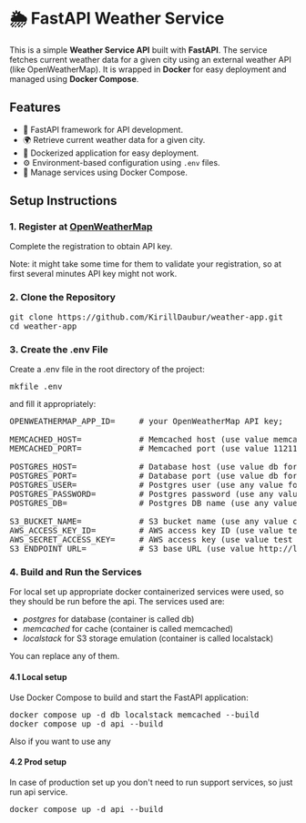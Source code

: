 # 🌦️ FastAPI Weather Service

This is a simple **Weather Service API** built with **FastAPI**. The service fetches current weather data for a given city using an external weather API (like OpenWeatherMap). It is wrapped in **Docker** for easy deployment and managed using **Docker Compose**.


## **Features**
- 🧩 FastAPI framework for API development.
- 🌍 Retrieve current weather data for a given city.
- 🐳 Dockerized application for easy deployment.
- ⚙️ Environment-based configuration using `.env` files.
- 🚀 Manage services using Docker Compose.


## **Setup Instructions**
### 1. Register at [OpenWeatherMap](https://openweathermap.org/guide)
Complete the registration to obtain API key. 

Note: it might take some time for them to validate your registration, so at first several minutes API key might not work.

### 2. Clone the Repository
<pre>git clone https://github.com/KirillDaubur/weather-app.git
cd weather-app</pre>

### 3. Create the .env File
Create a .env file in the root directory of the project:

<pre>
mkfile .env</pre>

and fill it appropriately:

<pre>
OPENWEATHERMAP_APP_ID=     # your OpenWeatherMap API key;

MEMCACHED_HOST=            # Memcached host (use value memcached to run locally)
MEMCACHED_PORT=            # Memcached port (use value 11211 to run locally)

POSTGRES_HOST=             # Database host (use value db for local setup)
POSTGRES_PORT=             # Database port (use value db for local setup)
POSTGRES_USER=             # Postgres user (use any value for local setup)
POSTGRES_PASSWORD=         # Postgres password (use any value for local setup)
POSTGRES_DB=               # Postgres DB name (use any value for local setup)

S3_BUCKET_NAME=            # S3 bucket name (use any value containing words separated by dashes for local setup)
AWS_ACCESS_KEY_ID=         # AWS access key ID (use value test for local setup)
AWS_SECRET_ACCESS_KEY=     # AWS access key (use value test for local setup)
S3_ENDPOINT_URL=           # S3 base URL (use value http://localstack:4566 for local set up, otherwise leave empty) </pre>


### 4. Build and Run the Services
For local set up appropriate docker containerized services were used, so they should be run before the api.
The services used are:
* *postgres* for database (container is called db)
* *memcached* for cache (container is called memcached)
* *localstack* for S3 storage emulation (container is called localstack)

You can replace any of them. 

#### 4.1 Local setup

Use Docker Compose to build and start the FastAPI application:

<pre>
docker compose up -d db localstack memcached --build
docker compose up -d api --build</pre>

Also if you want to use any 

#### 4.2 Prod setup

In case of production set up you don't need to run support services, so just run api service.

<pre>
docker compose up -d api --build</pre>